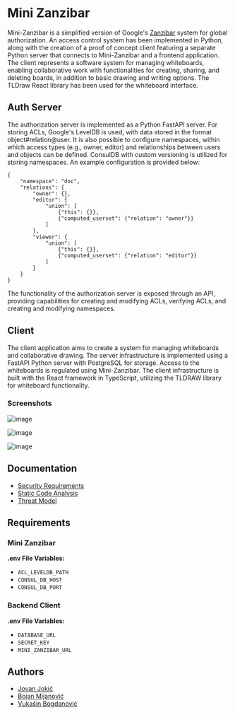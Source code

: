 # Mini Zanzibar
Mini-Zanzibar is a simplified version of Google's [Zanzibar](https://zanzibar.academy/) system for global authorization. An access control system has been implemented in Python, along with the creation of a proof of concept client featuring a separate Python server that connects to Mini-Zanzibar and a frontend application. The client represents a software system for managing whiteboards, enabling collaborative work with functionalities for creating, sharing, and deleting boards, in addition to basic drawing and writing options. The TLDraw React library has been used for the whiteboard interface.

## Auth Server
The authorization server is implemented as a Python FastAPI server. For storing ACLs, Google's LevelDB is used, with data stored in the format object#relation@user. It is also possible to configure namespaces, within which access types (e.g., owner, editor) and relationships between users and objects can be defined. ConsulDB with custom versioning is utilized for storing namespaces. An example configuration is provided below:
```
{
    "namespace": "doc",
    "relations": {
        "owner": {},
        "editor": {
            "union": [
                {"this": {}},
                {"computed_userset": {"relation": "owner"}}
            ]
        },
        "viewer": {
            "union": [
                {"this": {}},
                {"computed_userset": {"relation": "editor"}}
            ]
        }
    }
}
```
The functionality of the authorization server is exposed through an API, providing capabilities for creating and modifying ACLs, verifying ACLs, and creating and modifying namespaces.

## Client
The client application aims to create a system for managing whiteboards and collaborative drawing. The server infrastructure is implemented using a FastAPI Python server with PostgreSQL for storage. Access to the whiteboards is regulated using Mini-Zanzibar. The client infrastructure is built with the React framework in TypeScript, utilizing the TLDRAW library for whiteboard functionality.
### Screenshots
![image](https://github.com/user-attachments/assets/de0ab36e-8e2b-487d-ba6e-174be01b25a0)

![image](https://github.com/user-attachments/assets/e2b08332-233b-4761-b094-3f3b82456691)

![image](https://github.com/user-attachments/assets/03edcb9b-6dd8-4fe0-8b7f-b73e5903a458)

## Documentation
- [Security Requirements](https://github.com/jokicjovan/Mini-Zanzibar/blob/main/reports/Security_Requirements.md)
- [Static Code Analysis](https://github.com/jokicjovan/Mini-Zanzibar/blob/main/reports/Static_Code_Analysis.md)
- [Threat Model](https://github.com/jokicjovan/Mini-Zanzibar/blob/main/reports/Threat_Model.md)

## Requirements 
### Mini Zanzibar 
**.env File Variables:**
- `ACL_LEVELDB_PATH`
- `CONSUL_DB_HOST`
- `CONSUL_DB_PORT`

### Backend Client 
**.env File Variables:**
- `DATABASE_URL`
- `SECRET_KEY`
- `MINI_ZANZIBAR_URL`

## Authors

- [Jovan Jokić](https://github.com/jokicjovan)
- [Bojan Mijanović](https://github.com/bmijanovic)
- [Vukašin Bogdanović](https://github.com/vukasinb7)
